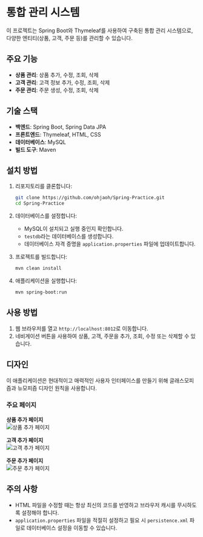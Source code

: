 
# 통합 관리 시스템

이 프로젝트는 Spring Boot와 Thymeleaf를 사용하여 구축된 통합 관리 시스템으로, 다양한 엔티티(상품, 고객, 주문 등)를 관리할 수 있습니다.

## 주요 기능

- **상품 관리**: 상품 추가, 수정, 조회, 삭제
- **고객 관리**: 고객 정보 추가, 수정, 조회, 삭제
- **주문 관리**: 주문 생성, 수정, 조회, 삭제

## 기술 스택

- **백엔드**: Spring Boot, Spring Data JPA
- **프론트엔드**: Thymeleaf, HTML, CSS
- **데이터베이스**: MySQL
- **빌드 도구**: Maven

## 설치 방법

1. 리포지토리를 클론합니다:

    ```sh
    git clone https://github.com/ohjaoh/Spring-Practice.git
    cd Spring-Practice
    ```

2. 데이터베이스를 설정합니다:

    - MySQL이 설치되고 실행 중인지 확인합니다.
    - `testdb`라는 데이터베이스를 생성합니다.
    - 데이터베이스 자격 증명을 `application.properties` 파일에 업데이트합니다.

3. 프로젝트를 빌드합니다:

    ```sh
    mvn clean install
    ```

4. 애플리케이션을 실행합니다:

    ```sh
    mvn spring-boot:run
    ```

## 사용 방법

1. 웹 브라우저를 열고 `http://localhost:8012`로 이동합니다.
2. 네비게이션 버튼을 사용하여 상품, 고객, 주문을 추가, 조회, 수정 또는 삭제할 수 있습니다.

## 디자인

이 애플리케이션은 현대적이고 매력적인 사용자 인터페이스를 만들기 위해 글래스모피즘과 뉴모피즘 디자인 원칙을 사용합니다.

### 주요 페이지

**상품 추가 페이지**  
![상품 추가 페이지](images/product_add.png)

**고객 추가 페이지**  
![고객 추가 페이지](images/customer_add.png)

**주문 추가 페이지**  
![주문 추가 페이지](images/order_add.png)

## 주의 사항

- HTML 파일을 수정할 때는 항상 최신의 코드를 반영하고 브라우저 캐시를 무시하도록 설정해야 합니다.
- `application.properties` 파일을 적절히 설정하고 필요 시 `persistence.xml` 파일로 데이터베이스 설정을 이동할 수 있습니다.
